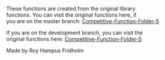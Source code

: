 
These  functions  are  created  from  the  original  library  
functions. You can visit the  original  functions  here,  if  
you are on the master branch: [Competitive-Function-Folder-5](https://github.com/H4PE0N/Competitive-Programming/tree/master/Competitive-Program-Folder/Competitive-Functions-Folder-5)

If you are on the development  branch,  you  can  visit  the  
original functions here: [Competitive-Function-Folder-5](https://github.com/H4PE0N/Competitive-Programming/tree/development/Competitive-Program-Folder/Competitive-Functions-Folder-5)

Made by Roy Hampus Fridholm
